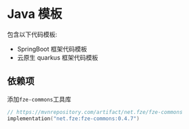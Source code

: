 # Java 模板

包含以下代码模板:

- SpringBoot 框架代码模板
- 云原生 quarkus 框架代码模板

## 依赖项

添加`fze-commons`工具库

```kts
// https://mvnrepository.com/artifact/net.fze/fze-commons
implementation("net.fze:fze-commons:0.4.7")
```
